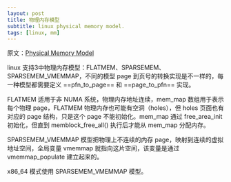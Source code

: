 ```yaml
---
layout: post
title: 物理内存模型
subtitle: linux physical memory model.
tags: [linux, mm]
---
```


原文：[Physical Memory Model](https://docs.kernel.org/mm/memory-model.html)

linux 支持3中物理内存模型：FLATMEM、SPARSEMEM、SPARSEMEM_VMEMMAP，不同的模型 page 到页号的转换实现是不一样的，每一种模型都需要定义 ==pfn_to_page== 和 ==page_to_pfn== 实现。

FLATMEM 适用于非 NUMA 系统，物理内存地址连续，mem_map 数组用于表示每个物理 page，FLATMEM 物理内存也可能有空洞（holes），但 holes 页面也有对应的 page 结构，只是这个 page 不能初始化。mem_map 通过 free_area_init 初始化，但直到 memblock_free_all()  执行后才能从 mem_map 分配内存。

SPARSEMEM_VMEMMAP 模型把物理上不连续的内存 page，映射到连续的虚拟地址空间，全局变量 vmemmap 就指向这片空间，该变量是通过 vmemmap_populate 建立起来的。

x86_64 模式使用 SPARSEMEM_VMEMMAP 模型。

